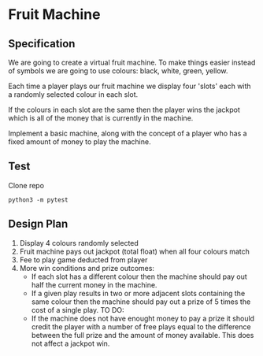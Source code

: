 # Fruit Machine

## Specification

We are going to create a virtual fruit machine. To make things easier instead of symbols we are going to use colours: black, white, green, yellow.

Each time a player plays our fruit machine we display four 'slots' each with a randomly selected colour in each slot.

If the colours in each slot are the same then the player wins the jackpot which is all of the money that is currently in the machine.

Implement a basic machine, along with the concept of a player who has a fixed amount of money to play the machine.

## Test

Clone repo
```
python3 -m pytest
```

## Design Plan

1. Display 4 colours randomly selected 
2. Fruit machine pays out jackpot (total float) when all four colours match
3. Fee to play game deducted from player
4. More win conditions and prize outcomes:
   * If each slot has a different colour then the machine should pay out half the current money in the machine.
   * If a given play results in two or more adjacent slots containing the same colour then the machine should pay out a prize of 5 times the cost of a single play.
   TO DO:
   * If the machine does not have enought money to pay a prize it should credit the player with a number of free plays equal to the difference between the full prize and the amount of money available. This does not affect a jackpot win.
